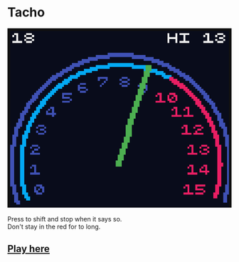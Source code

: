 # Tacho

![screenshot](./Images/screenshot.png)

Press to shift and stop when it says so.<br>
Don't stay in the red for to long.


## [Play here](https://therealvincentio.github.io/Tacho/)
